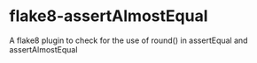 # flake8-assertAlmostEqual
A flake8 plugin to check for the use of round() in assertEqual and assertAlmostEqual
